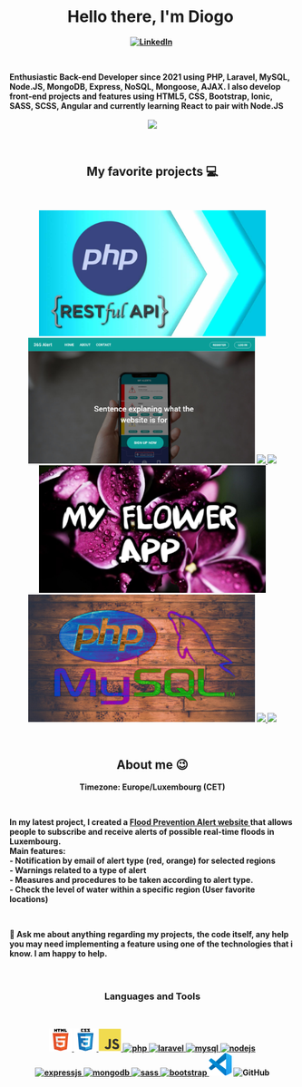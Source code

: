 <p>
  <h1 align="center"><b>Hello there, I'm Diogo  <img src="https://encrypted-tbn0.gstatic.com/images?q=tbn:ANd9GcTz-S2navHDjrVnq9IxTvV_HEyxxW2HoJs_RQ&usqp=CAU" alt="" width="30"></h1>
</p>
<p align="center">
<a href="https://www.linkedin.com/in/diogo-cordas/"><img src="https://img.shields.io/badge/linkedin-%230077B5.svg?&style=for-the-badge&logo=linkedin&logoColor=white" alt="LinkedIn" /></a>&nbsp;
</p>
<br />
<p>Enthusiastic Back-end Developer since 2021 using PHP, Laravel, MySQL, Node.JS, MongoDB, Express, NoSQL, Mongoose, AJAX. I also develop front-end projects and features using HTML5, CSS, Bootstrap, Ionic, SASS, SCSS, Angular and currently learning React to pair with Node.JS
</p>
<p align="center">
<img align="center" src="https://github-readme-stats.vercel.app/api?username=DiogoJCA&count_private=true&show_icons=true&theme=radical" />
</p>
<br />
<h2 align="center">My favorite projects 💻</h2>
<br />

<p align="center">
<img width="400" src="https://github.com/DiogoJCA/PHP_RESTful_API/blob/main/47c8bc1fcbae.jpg" />
<img width="400" src="https://github.com/DiogoJCA/365-Alert/blob/main/Home.jpg" />

<a href="https://github.com/DiogoJCA/PHP_RESTful_API">
  <img align="" src="https://github-readme-stats.vercel.app/api/pin/?username=DiogoJCA&repo=PHP_RESTful_API&theme=tokyonight" />
</a>
<a href="https://github.com/DiogoJCA/365-Alert">
  <img align="" src="https://github-readme-stats.vercel.app/api/pin/?username=DiogoJCA&repo=365-Alert&theme=tokyonight" />
</a>
<img width="400" src="https://github.com/DiogoJCA/Flower_App/blob/main/Flower_Exercise1/cover.png" />
<img width="400" src="https://github.com/DiogoJCA/PHP_Login_System_OOP/blob/main/cover.png" />
<a href="https://github.com/DiogoJCA/Flower_App">
  <img align="" src="https://github-readme-stats.vercel.app/api/pin/?username=DiogoJCA&repo=Flower_App&theme=tokyonight" />
</a>
<a href="https://github.com/DiogoJCA/PHP_Login_System_OOP">
  <img align="" src="https://github-readme-stats.vercel.app/api/pin/?username=DiogoJCA&repo=PHP_Login_System_OOP&theme=tokyonight" />
</a>
<br >

<!-- <img align="center" src="https://github-readme-stats.vercel.app/api/top-langs/?username=DiogoJCA&langs_count=10&layout=compact" /> -->
</p>
<br />
<h2 align="center">About me 😉</h2>
<p align="center">
Timezone: Europe/Luxembourg (CET)
</p>
<br />
<p>In my latest project, I created a <a href="https://github.com/DiogoJCA/365-Alert">Flood Prevention Alert website </a>  that allows people to subscribe and receive alerts of possible real-time floods in Luxembourg.<br />
Main features:<br />
- Notification by email of alert type (red, orange) for selected regions<br />
- Warnings related to a type of alert<br />
- Measures and procedures to be taken according to alert type.<br />
- Check the level of water within a specific region (User favorite locations)<br />
</p>
<br />

💬 Ask me about anything regarding my projects, the code itself, any help you may need implementing a feature using one of the technologies that i know. I am happy to help.<br />
<br />
<br />
<p>
<h3 align="center"> Languages and Tools</h3>
</p>
<br />
<p align="center">
<a href="https://www.w3.org/html/" target="_blank"> <img src="https://raw.githubusercontent.com/devicons/devicon/master/icons/html5/html5-original-wordmark.svg" alt="html5" width="40" height="40"/> </a>
<a href="https://www.w3schools.com/css/" target="_blank"> <img src="https://raw.githubusercontent.com/devicons/devicon/master/icons/css3/css3-original-wordmark.svg" alt="css3" width="40" height="40"/> </a>
<a href="https://developer.mozilla.org/en-US/docs/Web/JavaScript" target="_blank"> <img src="https://raw.githubusercontent.com/devicons/devicon/master/icons/javascript/javascript-original.svg" alt="javascript" width="40" height="40"/> </a>
<a href="https://www.php.net/" target="_blank"> <img src="https://upload.wikimedia.org/wikipedia/commons/2/27/PHP-logo.svg" alt="php" width="40" height="40"/> </a>
<a href="https://laravel.com/" target="_blank"> <img src="https://upload.wikimedia.org/wikipedia/commons/thumb/9/9a/Laravel.svg/1969px-Laravel.svg.png" alt="laravel" width="40" height="40"/> </a>
<a href="https://www.mysql.com/" target="_blank"> <img src="https://upload.wikimedia.org/wikipedia/fr/thumb/6/62/MySQL.svg/1280px-MySQL.svg.png" alt="mysql" width="40" height="40"/> </a>
<a href="https://nodejs.org/en/" target="_blank"> <img src="https://upload.wikimedia.org/wikipedia/commons/thumb/d/d9/Node.js_logo.svg/1280px-Node.js_logo.svg.png" alt="nodejs" width="40" height="40"/> </a>
<br />
<a href="https://expressjs.com/" target="_blank"> <img src="https://amandeepmittal.gallerycdn.vsassets.io/extensions/amandeepmittal/expressjs/2.0.0/1509881293872/Microsoft.VisualStudio.Services.Icons.Default" alt="expressjs" width="40" height="40"/> </a>
<a href="https://www.mongodb.com/" target="_blank"> <img src="https://upload.wikimedia.org/wikipedia/commons/thumb/9/93/MongoDB_Logo.svg/2560px-MongoDB_Logo.svg.png" alt="mongodb" width="40" height="40"/> </a>
<a href="https://sass-lang.com/" target="_blank"> <img src="https://upload.wikimedia.org/wikipedia/commons/thumb/9/96/Sass_Logo_Color.svg/2560px-Sass_Logo_Color.svg.png" alt="sass" width="40" height="40"/> </a>
<a href="https://getbootstrap.com/" target="_blank"> <img src="https://upload.wikimedia.org/wikipedia/commons/thumb/b/b2/Bootstrap_logo.svg/1280px-Bootstrap_logo.svg.png" alt="bootstrap" width="40" height="40"/> </a>
<img alt="Visual Studio Code" width="40px" src="https://raw.githubusercontent.com/github/explore/80688e429a7d4ef2fca1e82350fe8e3517d3494d/topics/visual-studio-code/visual-studio-code.png" />
<img alt="GitHub" width="40px" src="https://github.com/YuriDevAT/YuriDevAT/blob/main/github_.png" />
</p>
<br />